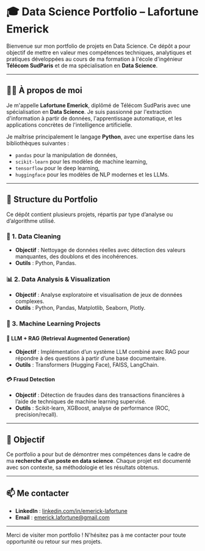 # 🎓 Data Science Portfolio – Lafortune Emerick

Bienvenue sur mon portfolio de projets en Data Science. Ce dépôt a pour objectif de mettre en valeur mes compétences techniques, analytiques et pratiques développées au cours de ma formation à l'école d'ingénieur **Télécom SudParis** et de ma spécialisation en **Data Science**.

---

## 👨‍💻 À propos de moi

Je m'appelle **Lafortune Emerick**, diplômé de Télécom SudParis avec une spécialisation en **Data Science**. Je suis passionné par l'extraction d'information à partir de données, l'apprentissage automatique, et les applications concrètes de l'intelligence artificielle.

Je maîtrise principalement le langage **Python**, avec une expertise dans les bibliothèques suivantes :

- `pandas` pour la manipulation de données,
- `scikit-learn` pour les modèles de machine learning,
- `tensorflow` pour le deep learning,
- `huggingface` pour les modèles de NLP modernes et les LLMs.

---

## 📁 Structure du Portfolio

Ce dépôt contient plusieurs projets, répartis par type d’analyse ou d’algorithme utilisé.

### 🔧 1. Data Cleaning
- **Objectif** : Nettoyage de données réelles avec détection des valeurs manquantes, des doublons et des incohérences.
- **Outils** : Python, Pandas.

### 📊 2. Data Analysis & Visualization
- **Objectif** : Analyse exploratoire et visualisation de jeux de données complexes.
- **Outils** : Python, Pandas, Matplotlib, Seaborn, Plotly.

### 🤖 3. Machine Learning Projects

#### 📌 LLM + RAG (Retrieval Augmented Generation)
- **Objectif** : Implémentation d’un système LLM combiné avec RAG pour répondre à des questions à partir d’une base documentaire.
- **Outils** : Transformers (Hugging Face), FAISS, LangChain.

#### 💳 Fraud Detection
- **Objectif** : Détection de fraudes dans des transactions financières à l’aide de techniques de machine learning supervisé.
- **Outils** : Scikit-learn, XGBoost, analyse de performance (ROC, precision/recall).

---

## 🚀 Objectif

Ce portfolio a pour but de démontrer mes compétences dans le cadre de ma **recherche d’un poste en data science**. Chaque projet est documenté avec son contexte, sa méthodologie et les résultats obtenus.

---

## 📫 Me contacter

- **LinkedIn** : [linkedin.com/in/emerick-lafortune](https://www.linkedin.com/in/emerick-lafortune)
- **Email** : emerick.lafortune@gmail.com 

---

Merci de visiter mon portfolio ! N'hésitez pas à me contacter pour toute opportunité ou retour sur mes projets.

